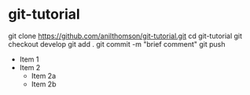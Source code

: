 # git-tutorial
git clone https://github.com/anilthomson/git-tutorial.git
cd git-tutorial
git checkout develop
git add .
git commit -m "brief comment"
git push
* Item 1
* Item 2
  * Item 2a
  * Item 2b
